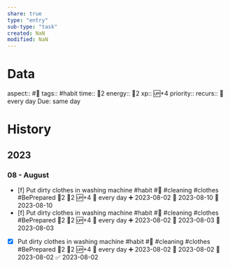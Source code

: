 ```yaml
---
share: true
type: "entry"
sub-type: "task"
created: NaN 
modified: NaN
---
```

# Data
aspect:: #🧹
tags:: #habit
time:: 🍅2
energy:: 🥄2
xp:: 🆙+4
priority:: 
recurs:: 🔁 every day
Due: same day
# History
## 2023
### 08 - August
- [f] Put dirty clothes in washing machine #habit #🧹 #cleaning #clothes #BePrepared 🍅2 🥄2 🆙+4 🔁 every day ➕ 2023-08-02 🛫 2023-08-10 📅 2023-08-10
- [f] Put dirty clothes in washing machine #habit #🧹 #cleaning #clothes #BePrepared 🍅2 🥄2 🆙+4 🔁 every day ➕ 2023-08-02 🛫 2023-08-03 📅 2023-08-03
- [x] Put dirty clothes in washing machine #habit #🧹 #cleaning #clothes #BePrepared 🍅2 🥄2 🆙+4 🔁 every day ➕ 2023-08-02 🛫 2023-08-02 📅 2023-08-02 ✅ 2023-08-02